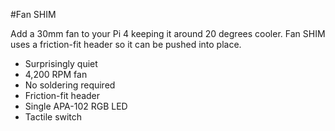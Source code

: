 <!--
---
name: Fan SHIM
class: board
type: motor
formfactor: Custom
manufacturer: Pimoroni
description: Mini cooling fan shim for Raspberry Pi
url: https://shop.pimoroni.com/products/fan-shim
buy: https://shop.pimoroni.com/products/fan-shim
image: 'pimoroni-fan-shim.png'
pincount: 12
eeprom: no
ground:
  '39':
pin:
  '5':
    name: Wake
    mode: input
  '11':
    name: Button
    mode: input
  '12':
    name: Fan Control
    mode: output
  '10':
    name: RGB LED Data
    mode: output
  '8':
    name: RGB LED Clock
    mode: output
-->
#Fan SHIM

Add a 30mm fan to your Pi 4 keeping it around 20 degrees cooler. Fan SHIM uses a friction-fit header so it can be pushed into place.

* Surprisingly quiet
* 4,200 RPM fan
* No soldering required
* Friction-fit header
* Single APA-102 RGB LED
* Tactile switch